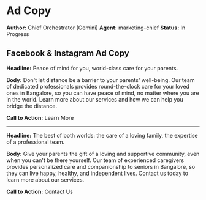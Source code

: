 # Ad Copy

**Author:** Chief Orchestrator (Gemini)
**Agent:** marketing-chief
**Status:** In Progress

## Facebook & Instagram Ad Copy

**Headline:** Peace of mind for you, world-class care for your parents.

**Body:** Don't let distance be a barrier to your parents' well-being. Our team of dedicated professionals provides round-the-clock care for your loved ones in Bangalore, so you can have peace of mind, no matter where you are in the world. Learn more about our services and how we can help you bridge the distance.

**Call to Action:** Learn More

---

**Headline:** The best of both worlds: the care of a loving family, the expertise of a professional team.

**Body:** Give your parents the gift of a loving and supportive community, even when you can't be there yourself. Our team of experienced caregivers provides personalized care and companionship to seniors in Bangalore, so they can live happy, healthy, and independent lives. Contact us today to learn more about our services.

**Call to Action:** Contact Us
